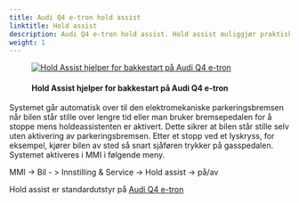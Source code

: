 ```yaml
---
title: Audi Q4 e-tron hold assist
linktitle: Hold assist
description: Audi Q4 e-tron hold assist. Hold assist muliggjør praktiske avkjøringer når bilen er på vanlige stigninger og nedstigninger av gatetrafikk, og den hindrer kjøretøyet i å rulle.
weight: 1
---
```


<!-- markdownlint-disable MD033 -->
<figure>
    <a href="https://media.electrichasgoneaudi.net/multimedia/models/e-tron-gt/technology/drivingassistance/holdassist/holdassist.jpg">
        <img src="https://media.electrichasgoneaudi.net/multimedia/models/e-tron-gt/technology/drivingassistance/holdassist/holdassists.jpg"
        alt="Hold Assist hjelper for bakkestart på Audi Q4 e-tron" title="Hold Assist hjelper for bakkestart på Audi Q4 e-tron">
    </a>
    <figcaption><h4>Hold Assist hjelper for bakkestart på Audi Q4 e-tron</h4></figcaption>
</figure>

Systemet går automatisk over til den elektromekaniske parkeringsbremsen når bilen står stille over lengre tid eller man bruker bremsepedalen for å stoppe mens holdeassistenten er aktivert. Dette sikrer at bilen står stille selv uten aktivering av parkeringsbremsen. Etter et stopp ved et lyskryss, for eksempel, kjører bilen av sted så snart sjåføren trykker på gasspedalen. Systemet aktiveres i MMI i følgende meny.

MMI -> Bil - > Innstilling & Service -> Hold assist -> på/av 

Hold assist er standardutstyr på [Audi Q4 e-tron](../../../)

